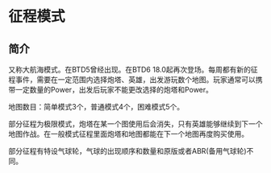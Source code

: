 # 征程模式
## 简介
又称大航海模式。在BTD5曾经出现。在BTD6 18.0起再次登场。每周都有新的征程事件，需要在一定范围内选择炮塔、英雄，出发游玩数个地图。玩家通常可以携带一定数量的Power，出发后玩家不能更改选择的炮塔和Power。

地图数目：简单模式3个，普通模式4个，困难模式5个。

部分征程为极限模式，炮塔在某一个图使用后会消失，只有英雄能够继续到下一个地图作战。在一般模式征程里面炮塔和地图都能在下一个地图再度购买使用。

部分征程有特设气球轮，气球的出现顺序和数量和原版或者ABR(备用气球轮)不同。

